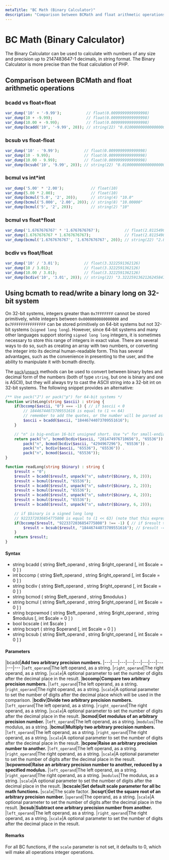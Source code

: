 ```yaml
---
metaTitle: "BC Math (Binary Calculator)"
description: "Comparison between BCMath and float arithmetic operations, Using bcmath to read/write a binary long on 32-bit system"
---
```


# BC Math (Binary Calculator)


The Binary Calculator can be used to calculate with numbers of any size and precision up to 2147483647-1 decimals, in string format. The Binary Calculator is more precise than the float calculation of PHP.



## Comparison between BCMath and float arithmetic operations


### bcadd vs float+float

```php
var_dump('10' + '-9.99');           // float(0.0099999999999998)
var_dump(10 + -9.99);               // float(0.0099999999999998)
var_dump(10.00 + -9.99);            // float(0.0099999999999998)
var_dump(bcadd('10', '-9.99', 20)); // string(22) "0.01000000000000000000"

```

### bcsub vs float-float

```php
var_dump('10' - '9.99');           // float(0.0099999999999998)
var_dump(10 - 9.99);               // float(0.0099999999999998)
var_dump(10.00 - 9.99);            // float(0.0099999999999998)
var_dump(bcsub('10', '9.99', 20)); // string(22) "0.01000000000000000000"

```

### bcmul vs int*int

```php
var_dump('5.00' * '2.00');            // float(10)
var_dump(5.00 * 2.00);                // float(10)
var_dump(bcmul('5.0', '2', 20));      // string(4) "10.0"
var_dump(bcmul('5.000', '2.00', 20)); // string(8) "10.00000"
var_dump(bcmul('5', '2', 20));        // string(2) "10"

```

### bcmul vs float*float

```php
var_dump('1.6767676767' * '1.6767676767');           // float(2.8115498416259)
var_dump(1.6767676767 * 1.6767676767);               // float(2.8115498416259)
var_dump(bcmul('1.6767676767', '1.6767676767', 20)); // string(22) "2.81154984162591572289"

```

### bcdiv vs float/float

```php
var_dump('10' / '3.01');           // float(3.3222591362126)
var_dump(10 / 3.01);               // float(3.3222591362126)
var_dump(10.00 / 3.01);            // float(3.3222591362126)
var_dump(bcdiv('10', '3.01', 20)); // string(22) "3.32225913621262458471"

```



## Using bcmath to read/write a binary long on 32-bit system


On 32-bit systems, integers greater than `0x7FFFFFFF` cannot be stored primitively, while integers between `0x0000000080000000` and `0x7FFFFFFFFFFFFFFF` can be stored primitively on 64-bit systems but not 32-bit systems (`signed long long`). However, since 64-bit systems and many other languages support storing `signed long long` integers, it is sometimes necessary to store this range of integers in exact value. There are several ways to do so, such as creating an array with two numbers, or converting the integer into its decimal human-readable form. This has several advantages, such as the convenience in presenting to the user, and the ability to manipulate it with bcmath directly.

The [`pack`](https://php.net/pack)/[`unpack`](https://php.net/unpack) methods can be used to convert between binary bytes and decimal form of the numbers (both of type `string`, but one is binary and one is ASCII), but they will always try to cast the ASCII string into a 32-bit int on 32-bit systems. The following snippet provides an alternative:

```php
/** Use pack("J") or pack("p") for 64-bit systems */
function writeLong(string $ascii) : string {
    if(bccomp($ascii, "0") === -1) { // if $ascii < 0
        // 18446744073709551616 is equal to (1 << 64)
        // remember to add the quotes, or the number will be parsed as a float literal
        $ascii = bcadd($ascii, "18446744073709551616");
    }

    // "n" is big-endian 16-bit unsigned short. Use "v" for small-endian.
    return pack("n", bcmod(bcdiv($ascii, "281474976710656"), "65536")) .
        pack("n", bcmod(bcdiv($ascii, "4294967296"), "65536")) .
        pack("n", bcdiv($ascii, "65536"), "65536")) .
        pack("n", bcmod($ascii, "65536"));
}

function readLong(string $binary) : string {
    $result = "0";
    $result = bcadd($result, unpack("n", substr($binary, 0, 2)));
    $result = bcmul($result, "65536");
    $result = bcadd($result, unpack("n", substr($binary, 2, 2)));
    $result = bcmul($result, "65536");
    $result = bcadd($result, unpack("n", substr($binary, 4, 2)));
    $result = bcmul($result, "65536");
    $result = bcadd($result, unpack("n", substr($binary, 6, 2)));

    // if $binary is a signed long long
    // 9223372036854775808 is equal to (1 << 63) (note that this expression actually does not work even on 64-bit systems)
    if(bccomp($result, "9223372036854775808") !== -1) { // if $result >= 9223372036854775807
        $result = bcsub($result, "18446744073709551616"); // $result -= (1 << 64)
    }
    return $result;
}

```



#### Syntax


- string bcadd ( string $left_operand , string $right_operand [, int $scale = 0 ] )
- int bccomp ( string $left_operand , string $right_operand [, int $scale = 0 ] )
- string bcdiv ( string $left_operand , string $right_operand [, int $scale = 0 ] )
- string bcmod ( string $left_operand , string $modulus )
- string bcmul ( string $left_operand , string $right_operand [, int $scale = 0 ] )
- string bcpowmod ( string $left_operand , string $right_operand , string $modulus [, int $scale = 0 ] )
- bool bcscale ( int $scale )
- string bcsqrt ( string $operand [, int $scale = 0 ] )
- string bcsub ( string $left_operand , string $right_operand [, int $scale = 0 ] )



#### Parameters


|bcadd|**Add two arbitrary precision numbers.**
|---|---|---|---|---|---|---|---|---|---
|`left_operand`|The left operand, as a string.
|`right_operand`|The right operand, as a string.
|`scale`|A optional parameter to set the number of digits after the decimal place in the result.
|**bccomp**|****Compare two arbitrary precision numbers.****
|`left_operand`|The left operand, as a string.
|`right_operand`|The right operand, as a string.
|`scale`|A optional parameter to set the number of digits after the decimal place which will be used in the comparison.
|**bcdiv**|****Divide two arbitrary precision numbers.****
|`left_operand`|The left operand, as a string.
|`right_operand`|The right operand, as a string.
|`scale`|A optional parameter to set the number of digits after the decimal place in the result.
|**bcmod**|****Get modulus of an arbitrary precision number.****
|`left_operand`|The left operand, as a string.
|`modulus`|The modulus, as a string.
|**bcmul**|****Multiply two arbitrary precision numbers.****
|`left_operand`|The left operand, as a string.
|`right_operand`|The right operand, as a string.
|`scale`|A optional parameter to set the number of digits after the decimal place in the result.
|**bcpow**|****Raise an arbitrary precision number to another.****
|`left_operand`|The left operand, as a string.
|`right_operand`|The right operand, as a string.
|`scale`|A optional parameter to set the number of digits after the decimal place in the result.
|**bcpowmod**|****Raise an arbitrary precision number to another, reduced by a specified modulus.****
|`left_operand`|The left operand, as a string.
|`right_operand`|The right operand, as a string.
|`modulus`|The modulus, as a string.
|`scale`|A optional parameter to set the number of digits after the decimal place in the result.
|**bcscale**|****Set default scale parameter for all bc math functions.****
|`scale`|The scale factor.
|**bcsqrt**|****Get the square root of an arbitrary precision number.****
|`operand`|The operand, as a string.
|`scale`|A optional parameter to set the number of digits after the decimal place in the result.
|**bcsub**|****Subtract one arbitrary precision number from another.****
|`left_operand`|The left operand, as a string.
|`right_operand`|The right operand, as a string.
|`scale`|A optional parameter to set the number of digits after the decimal place in the result.



#### Remarks


For all BC functions, if the `scale` parameter is not set, it defaults to 0, which will make all operations integer operations.

